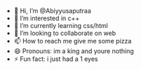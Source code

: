- 👋 Hi, I’m @Abiyyusaputraa
- 👀 I’m interested in c++
- 🌱 I’m currently learning css/html
- 💞️ I’m looking to collaborate on web
- 📫 How to reach me give me some pizza
- 😄 Pronouns: im a king and youre nothing
- ⚡ Fun fact: i just had a 1 eyes

<!---
Abiyyusaputraa/Abiyyusaputraa is a ✨ special ✨ repository because its `README.md` (this file) appears on your GitHub profile.
You can click the Preview link to take a look at your changes.
--->
